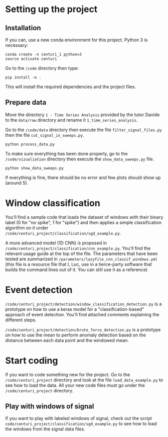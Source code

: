 # Setting up the project

## Installation

If you can, use a new conda environment for this project. Python 3 is necessary:

	conda create -n centuri_1 python=3
	source activate centuri

Go to the `/code` directory then type:

	pip install -e .

This will install the required dependencies and the project files.

## Prepare data

Move the directory `1 - Time Series Analysis` provided by the tutor Davide to the `data/raw` directory
and rename it `1_time_series_analysis`.

Go to the `/code/data` directory then execute the file `filter_signal_files.py` then the file `cut_signal_in_sweeps.py`.

	python process_data.py
	
To make sure everything has been done properly, go to the `/code/vizualiation` directory then execute the `show_data_sweeps.py` file.

	python show_data_sweeps.py

If everything is fine, there should be no error and few plots should show up (around 5).

# Window classification

You'll find a sample code that loads the dataset of windows with their binary label (0 for "no spike", 1 for "spike") and then
applies a simple classification algorithm on it under `/code/centuri_project/classification/sgd_example.py`.

A more advanced model (1D CNN) is proposed in `/code/centuri_project/classification/cnn_example.py`. You'll find the
relevant usage guide at the top of the file. The parameters that have been tested are summarized in `/parameters/lazyfile_cnn_classif_windows.yml`
(this file is a resource file that I, Luc, use in a tierce-party software that builds the command lines out of it. You can still use it as a reference)

# Event detection

`/code/centuri_project/detection/window_classification_detection.py` is a prototype on how to use a keras model
for a "classification-based" approach of event detection.
You'll find attached comments explaining the different steps.

`/code/centuri_project/detection/brute_force_detection.py` is a prototype on how to use the mean to perform anomaly detection
based on the distance between each data point and the windowed mean. 

# Start coding

If you want to code something new for the project. 
Go to the `/code/centuri_project` directory and look at the file `load_data_example.py` to see how to load the data.
All your new code files must go under the `/code/centuri_project` directory.

## Play with windows of signal

If you want to play with labeled windows of signal, check out the script `code/centuri_project/classification/sgd_example.py` to see 
how to load the windows from the signal data files.